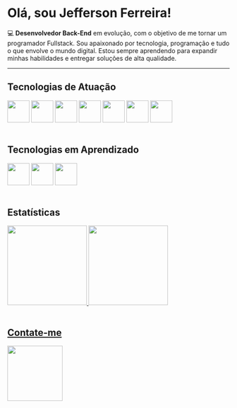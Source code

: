 <h1>Olá, sou Jefferson Ferreira!</h1>

<p>
💻 <strong>Desenvolvedor Back-End</strong> em evolução, com o objetivo de me tornar um programador Fullstack. Sou apaixonado por tecnologia, programação e tudo o que envolve o mundo digital. Estou sempre aprendendo para expandir minhas habilidades e entregar soluções de alta qualidade.
</p>

---

<div align="left">
 <h2>Tecnologias de Atuação</h2>

<img width="50px" src="https://cdn.jsdelivr.net/gh/devicons/devicon@latest/icons/javascript/javascript-original.svg"/>
<img width="50px" src="https://cdn.jsdelivr.net/gh/devicons/devicon@latest/icons/typescript/typescript-original.svg" />
<img width="50px" src="https://cdn.jsdelivr.net/gh/devicons/devicon@latest/icons/nodejs/nodejs-original.svg" />
<img width="50px" src="https://cdn.jsdelivr.net/gh/devicons/devicon@latest/icons/express/express-original.svg" />
<img width="50px" src="https://cdn.jsdelivr.net/gh/devicons/devicon@latest/icons/postgresql/postgresql-original.svg" />
<img width="50px" src="https://cdn.jsdelivr.net/gh/devicons/devicon@latest/icons/mongodb/mongodb-original.svg" />
<img width="50px" src="https://cdn.jsdelivr.net/gh/devicons/devicon@latest/icons/linux/linux-original.svg" />
</div>

<br>

<div align="left">
 <h2>Tecnologias em Aprendizado</h2>

<img width="50px" src="https://cdn.jsdelivr.net/gh/devicons/devicon@latest/icons/html5/html5-original.svg"/>
<img width="50px" src="https://cdn.jsdelivr.net/gh/devicons/devicon@latest/icons/css3/css3-original.svg" />
<img width="50px" src="https://cdn.jsdelivr.net/gh/devicons/devicon@latest/icons/php/php-original.svg" />
</div>
<br>

 <div>
 <h2>Estatísticas</h2>
  
  <a href ="https://github.com/Jefferson-Matheus">
  <img height="180em" 
   src ="https://github-readme-stats.vercel.app/api?username=Jefferson-Matheus&show_icons=true&theme=tokyonight&include_all_commits=true&count_public=true"
   /> 
 <img height="180em" src="https://github-readme-stats.vercel.app/api/top-langs/?username=Jefferson-Matheus&langs_count=8&theme=tokyonight" />
</div>
<br>

<div>
 <h2>Contate-me</h2>

 <a href="https://www.linkedin.com/in/dev-jefferson-ferreira"> 
   <img width="125px" src="https://img.shields.io/badge/LinkedIn-0077B5?style=for-the-badge&logo=linkedin&logoColor=white" />
  <a/>
</div>
